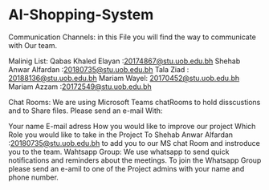 # AI-Shopping-System

Communication Channels:
in this File you will find the way to communicate with Our team.

Malinig List:
Qabas Khaled Elayan :20174867@stu.uob.edu.bh
Shehab Anwar Alfardan :20180735@stu.uob.edu.bh
Tala Ziad : 20188136@stu.uob.edu.bh
Mariam Wayel: 20170452@stu.uob.edu.bh
Mariam Azzam :20172549@stu.uob.edu.bh

Chat Rooms:
We are using Microsoft Teams chatRooms to hold disscustions and to Share files.
Please send an e-mail With:

Your name
E-mail adress
How you would like to improve our project
Which Role you would like to take in the Project
To Shehab Anwar Alfardan :20180735@stu.uob.edu.bh to add you to our MS chat Room and instroduce you to the team.
Wahtsapp Group:
We use whatsapp to send quick notifications and reminders about the meetings. To join the Whatsapp Group please send an e-amil to one of the Project admins with your name and phone number.
